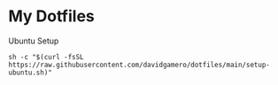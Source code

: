 # My Dotfiles

Ubuntu Setup
```
sh -c "$(curl -fsSL https://raw.githubusercontent.com/davidgamero/dotfiles/main/setup-ubuntu.sh)"
```
